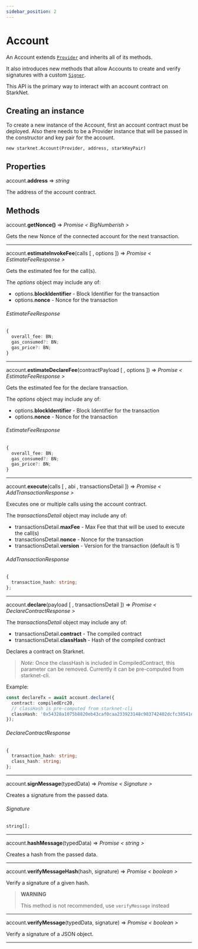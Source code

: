 ```yaml
---
sidebar_position: 2
---
```


# Account

An Account extends <ins>[`Provider`](/docs/API/provider)</ins> and inherits all of its methods.

It also introduces new methods that allow Accounts to create and verify signatures with a custom <ins>[`Signer`](/docs/API/signer)</ins>.

This API is the primary way to interact with an account contract on StarkNet.

## Creating an instance

To create a new instance of the Account, first an account contract must be deployed. Also there needs to be a Provider instance that will be passed in the constructor and key pair for the account.

`new starknet.Account(Provider, address, starkKeyPair)`

## Properties

account.**address** => _string_

The address of the account contract.

## Methods

account.**getNonce()** => _Promise < BigNumberish >_

Gets the new Nonce of the connected account for the next transaction.

<hr />

account.**estimateInvokeFee**(calls [ , options ]) => _Promise < EstimateFeeResponse >_

Gets the estimated fee for the call(s).

The _options_ object may include any of:

- options.**blockIdentifier** - Block Identifier for the transaction
- options.**nonce** - Nonce for the transaction

###### _EstimateFeeResponse_

```typescript
{
  overall_fee: BN;
  gas_consumed?: BN;
  gas_price?: BN;
}
```

<hr />

account.**estimateDeclareFee**(contractPayload [ , options ]) => _Promise < EstimateFeeResponse >_

Gets the estimated fee for the declare transaction.

The _options_ object may include any of:

- options.**blockIdentifier** - Block Identifier for the transaction
- options.**nonce** - Nonce for the transaction

###### _EstimateFeeResponse_

```typescript
{
  overall_fee: BN;
  gas_consumed?: BN;
  gas_price?: BN;
}
```

<hr />

account.**execute**(calls [ , abi , transactionsDetail ]) => _Promise < AddTransactionResponse >_

Executes one or multiple calls using the account contract.

The _transactionsDetail_ object may include any of:

- transactionsDetail.**maxFee** - Max Fee that that will be used to execute the call(s)
- transactionsDetail.**nonce** - Nonce for the transaction
- transactionsDetail.**version** - Version for the transaction (default is 1)

###### _AddTransactionResponse_

```typescript
{
  transaction_hash: string;
};
```

<hr />

account.**declare**(payload [ , transactionsDetail ]) => _Promise < DeclareContractResponse >_

The _transactionsDetail_ object may include any of:

- transactionsDetail.**contract** - The compiled contract
- transactionsDetail.**classHash** - Hash of the compiled contract

Declares a contract on Starknet.

> _Note:_ Once the classHash is included in CompiledContract, this parameter can be removed. Currently it can be pre-computed from starknet-cli.

Example:

```typescript
const declareTx = await account.declare({
  contract: compiledErc20,
  // classHash is pre-computed from starknet-cli
  classHash: '0x54328a1075b8820eb43caf0caa233923148c983742402dcfc38541dd843d01a',
});
```

###### _DeclareContractResponse_

```typescript
{
  transaction_hash: string;
  class_hash: string;
};
```

<hr/>

account.**signMessage**(typedData) => _Promise < Signature >_

Creates a signature from the passed data.

###### _Signature_

```typescript
string[];
```

<hr />

account.**hashMessage**(typedData) => _Promise < string >_

Creates a hash from the passed data.

<hr />

account.**verifyMessageHash**(hash, signature) => _Promise < boolean >_

Verify a signature of a given hash.

> **WARNING**
>
> This method is not recommended, use `verifyMessage` instead

<hr />

account.**verifyMessage**(typedData, signature) => _Promise < boolean >_

Verify a signature of a JSON object.

<hr />
